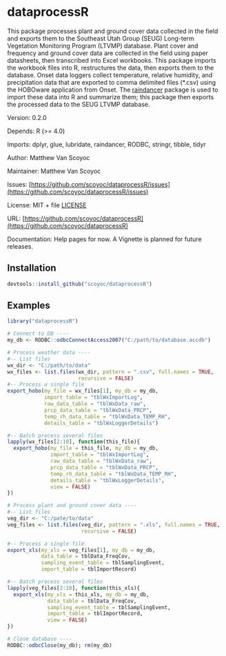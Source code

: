 # dataprocessR

This package processes plant and ground cover data collected in the field and exports them to the Southeast Utah Group (SEUG) Long-term Vegetation Monitoring Program (LTVMP) database. 
Plant cover and frequency and ground cover data are collected in the field using paper datasheets, then transcribed into Excel workbooks. 
This package imports the workbook files into R, restructures the data, then exports them to the database.
Onset data loggers collect temperature, relative humidity, and precipitation data that are exported to comma delimited files (*.csv) using the HOBOware application from Onset. 
The [raindancer](https://github.com/scoyoc/raindancer) package is used to import these data into R and summarize them; this package then exports the processed data to the SEUG LTVMP database.

Version: 0.2.0

Depends: R (>= 4.0)

Imports: dplyr, glue, lubridate, raindancer, RODBC, stringr, tibble, tidyr

Author: Matthew Van Scoyoc

Maintainer: Matthew Van Scoyoc

Issues: [https://github.com/scoyoc/dataprocessR/issues](https://github.com/scoyoc/dataprocessR/issues)

License: MIT + file [LICENSE](https://github.com/scoyoc/dataprocessR/blob/master/LICENSE.md)

URL: [https://github.com/scoyoc/dataprocessR](https://github.com/scoyoc/dataprocessR)

Documentation: Help pages for now. A Vignette is planned for future releases.

## Installation

``` r
devtools::install_github("scoyoc/dataprocessR")
```

## Examples
``` r
library("dataprocessR")

# Connect to DB ----
my_db <- RODBC::odbcConnectAccess2007("C:/path/to/database.accdb")

# Process weather data ----
#-- List files
wx_dir <- "C:/path/to/data"
wx_files <- list.files(wx_dir, pattern = ".csv", full.names = TRUE,
                       recursive = FALSE)
#-- Process a single file
export_hobo(my_file = wx_files[1], my_db = my_db,
            import_table = "tblWxImportLog",
            raw_data_table = "tblWxData_raw",
            prcp_data_table = "tblWxData_PRCP",
            temp_rh_data_table = "tblWxData_TEMP_RH",
            details_table = "tblWxLoggerDetails")

#-- Batch process several files
lapply(wx_files[2:10], function(this_file){
  export_hobo(my_file = this_file, my_db = my_db,
              import_table = "tblWxImportLog",
              raw_data_table = "tblWxData_raw",
              prcp_data_table = "tblWxData_PRCP",
              temp_rh_data_table = "tblWxData_TEMP_RH",
              details_table = "tblWxLoggerDetails",
              view = FALSE)
})

# Process plant and ground cover data ----
#-- List files
veg_dir <- "C:/pate/to/data"
veg_files <- list.files(veg_dir, pattern = ".xls", full.names = TRUE, 
                        recursive = FALSE)

#-- Process a single file
export_xls(my_xls = veg_files[1], my_db = my_db,
           data_table = tblData_FreqCov,
           sampling_event_table = tblSamplingEvent,
           import_table = tblImportRecord)

#-- Batch process several files
lapply(veg_files[2:10], function(this_xls){
  export_xls(my_xls = this_xls, my_db = my_db,
             data_table = tblData_FreqCov,
             sampling_event_table = tblSamplingEvent,
             import_table = tblImportRecord,
             view = FALSE)
})

# Close database ----
RODBC::odbcClose(my_db); rm(my_db)
```


